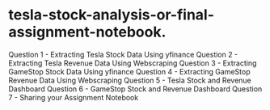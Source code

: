 # tesla-stock-analysis-or-final-assignment-notebook.

Question 1 - Extracting Tesla Stock Data Using yfinance 
Question 2 - Extracting Tesla Revenue Data Using Webscraping
Question 3 - Extracting GameStop Stock Data Using yfinance 
Question 4 - Extracting GameStop Revenue Data Using Webscraping 
Question 5 - Tesla Stock and Revenue Dashboard
Question 6 - GameStop Stock and Revenue Dashboard
Question 7 - Sharing your Assignment Notebook 
